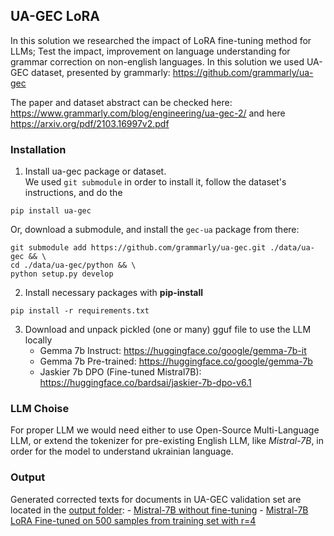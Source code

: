 UA-GEC LoRA
----

In this solution we researched the impact of LoRA fine-tuning method for LLMs; Test the impact, improvement on language understanding for 
grammar correction on non-english languages. In this solution we used UA-GEC dataset, presented by grammarly: https://github.com/grammarly/ua-gec 

The paper and dataset abstract can be checked here: https://www.grammarly.com/blog/engineering/ua-gec-2/ and here https://arxiv.org/pdf/2103.16997v2.pdf

### Installation

1. Install ua-gec package or dataset. \
We used `git submodule` in order to install it, follow the dataset's instructions, and do the
```shell
pip install ua-gec
```
Or, download a submodule, and install the `gec-ua` package from there:
```shell
git submodule add https://github.com/grammarly/ua-gec.git ./data/ua-gec && \
cd ./data/ua-gec/python && \
python setup.py develop  
```
2. Install necessary packages with __pip-install__
```shell
pip install -r requirements.txt
```
3. Download and unpack pickled (one or many) gguf file to use the LLM locally
    - Gemma 7b Instruct: https://huggingface.co/google/gemma-7b-it
    - Gemma 7b Pre-trained: https://huggingface.co/google/gemma-7b
    - Jaskier 7b DPO (Fine-tuned Mistral7B): https://huggingface.co/bardsai/jaskier-7b-dpo-v6.1 


### LLM Choise

For proper LLM we would need either to use Open-Source Multi-Language LLM, or extend the tokenizer for pre-existing English LLM, like _Mistral-7B_, in order for the model to understand ukrainian language. 

### Output

Generated corrected texts for documents in UA-GEC validation set are located in the [output folder](https://github.com/Reennon/ua-gec-lora/tree/master/output):
    - [Mistral-7B without fine-tuning](https://github.com/Reennon/ua-gec-lora/blob/master/output/raw-model.txt)
    - [Mistral-7B LoRA Fine-tuned on 500 samples from training set with r=4](https://github.com/Reennon/ua-gec-lora/blob/master/output/fine-tuned-r4-500.txt)
